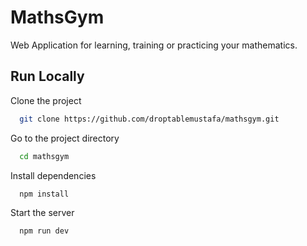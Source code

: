 # MathsGym

Web Application for learning, training or practicing your mathematics.

## Run Locally

Clone the project

```bash
  git clone https://github.com/droptablemustafa/mathsgym.git
```

Go to the project directory

```bash
  cd mathsgym
```

Install dependencies

```bash
  npm install
```

Start the server

```bash
  npm run dev
```
